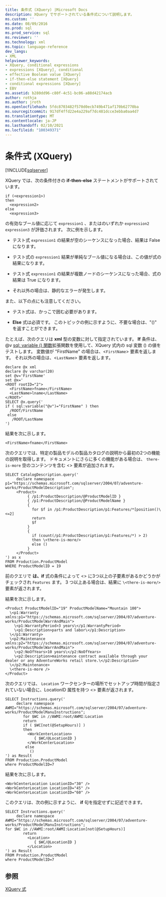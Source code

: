 ```yaml
---
title: 条件式 (XQuery) |Microsoft Docs
description: XQuery でサポートされている条件式について説明します。
ms.custom: ''
ms.date: 08/09/2016
ms.prod: sql
ms.prod_service: sql
ms.reviewer: ''
ms.technology: xml
ms.topic: language-reference
dev_langs:
- XML
helpviewer_keywords:
- XQuery, conditional expressions
- expressions [XQuery], conditional
- effective Boolean value [XQuery]
- if-then-else statement [XQuery]
- conditional expressions [XQuery]
- EBV
ms.assetid: b280dd96-c80f-4c51-bc06-a88d42174acb
author: rothja
ms.author: jroth
ms.openlocfilehash: 5fdc8703482f570d0ecb749b471af170b62770ba
ms.sourcegitcommit: 917df4ffd22e4a229af7dc481dcce3ebba0aa4d7
ms.translationtype: MT
ms.contentlocale: ja-JP
ms.lasthandoff: 02/10/2021
ms.locfileid: "100349371"
---
```

# <a name="conditional-expressions-xquery"></a>条件式 (XQuery)
[!INCLUDE[sqlserver](../includes/applies-to-version/sqlserver.md)]

  XQuery では、次の条件付きの **if-then-else** ステートメントがサポートされています。  
  
```  
if (<expression1>)  
then  
  <expression2>  
else  
  <expression3>  
```  
  
 の有効なブール値に応じて `expression1` 、またはのいずれか `expression2` `expression3` が評価されます。 次に例を示します。  
  
-   テスト式 `expression1` の結果が空のシーケンスになった場合、結果は False になります。  
  
-   テスト式の `expression1` 結果が単純なブール値になる場合は、この値が式の結果になります。  
  
-   テスト式 `expression1` の結果が複数ノードのシーケンスになった場合、式の結果は True になります。  
  
-   それ以外の場合は、静的なエラーが発生します。  
  
 また、以下の点にも注意してください。  
  
-   テスト式は、かっこで囲む必要があります。  
  
-   **Else** 式は必須です。 このトピックの例に示すように、不要な場合は、"()" を返すことができます。  
  
 たとえば、次のクエリは **xml** 型の変数に対して指定されています。 **If** 条件は、 @v [sql: variable () 関数](../xquery/xquery-extension-functions-sql-variable.md)拡張関数を使用して、XQuery 式内の sql 変数 () の値をテストします。 変数値が "FirstName" の場合は、<`FirstName`> 要素を返します。 それ以外の場合は、<`LastName`> 要素を返します。  
  
```  
declare @x xml  
declare @v varchar(20)  
set @v='FirstName'  
set @x='  
<ROOT rootID="2">  
  <FirstName>fname</FirstName>  
  <LastName>lname</LastName>  
</ROOT>'  
SELECT @x.query('  
if ( sql:variable("@v")="FirstName" ) then  
  /ROOT/FirstName  
 else  
   /ROOT/LastName  
')  
```  
  
 結果を次に示します。  
  
```  
<FirstName>fname</FirstName>  
```  
  
 次のクエリでは、特定の製品モデルの製品カタログの説明から最初の2つの機能の説明を取得します。 ドキュメントにさらに多くの機能がある場合は、 `there-is-more` 空のコンテンツを含む <> 要素が追加されます。  
  
```  
SELECT CatalogDescription.query('  
     declare namespace p1="https://schemas.microsoft.com/sqlserver/2004/07/adventure-works/ProductModelDescription";  
     <Product>   
          { /p1:ProductDescription/@ProductModelID }  
          { /p1:ProductDescription/@ProductModelName }   
          {  
            for $f in /p1:ProductDescription/p1:Features/*[position()\<=2]  
            return  
            $f   
          }  
          {  
            if (count(/p1:ProductDescription/p1:Features/*) > 2)  
            then \<there-is-more/>  
            else ()  
          }   
     </Product>          
') as x  
FROM Production.ProductModel  
WHERE ProductModelID = 19  
```  
  
 前のクエリで **は、if** 式の条件によって <> に3つ以上の子要素があるかどうかがチェックされ `Features` ます。 3 つ以上ある場合は、結果に `\<there-is-more/>` 要素が返されます。  
  
 結果を次に示します。  
  
```  
<Product ProductModelID="19" ProductModelName="Mountain 100">  
  \<p1:Warranty xmlns:p1="https://schemas.microsoft.com/sqlserver/2004/07/adventure-works/ProductModelWarrAndMain">  
    \<p1:WarrantyPeriod>3 years\</p1:WarrantyPeriod>  
    \<p1:Description>parts and labor\</p1:Description>  
  \</p1:Warranty>  
  \<p2:Maintenance xmlns:p2="https://schemas.microsoft.com/sqlserver/2004/07/adventure-works/ProductModelWarrAndMain">  
    \<p2:NoOfYears>10 years\</p2:NoOfYears>  
    \<p2:Description>maintenance contract available through your dealer or any AdventureWorks retail store.\</p2:Description>  
  \</p2:Maintenance>  
  \<there-is-more />  
</Product>  
```  
  
 次のクエリでは、 `Location` ワークセンターの場所でセットアップ時間が指定されていない場合に、LocationID 属性を持つ <> 要素が返されます。  
  
```  
SELECT Instructions.query('  
     declare namespace AWMI="https://schemas.microsoft.com/sqlserver/2004/07/adventure-works/ProductModelManuInstructions";  
        for $WC in //AWMI:root/AWMI:Location  
        return  
        if ( $WC[not(@SetupHours)] )  
        then  
          <WorkCenterLocation>  
             { $WC/@LocationID }   
          </WorkCenterLocation>  
         else  
           ()  
') as Result  
FROM Production.ProductModel  
where ProductModelID=7  
```  
  
 結果を次に示します。  
  
```  
<WorkCenterLocation LocationID="30" />  
<WorkCenterLocation LocationID="45" />  
<WorkCenterLocation LocationID="60" />  
```  
  
 このクエリは、次の例に示すように、 **if** 句を指定せずに記述できます。  
  
```  
SELECT Instructions.query('  
     declare namespace AWMI="https://schemas.microsoft.com/sqlserver/2004/07/adventure-works/ProductModelManuInstructions";  
for $WC in //AWMI:root/AWMI:Location[not(@SetupHours)]   
        return  
          <Location>  
             { $WC/@LocationID }   
          </Location>  
') as Result  
FROM Production.ProductModel  
where ProductModelID=7  
```  
  
## <a name="see-also"></a>参照  
 [XQuery 式](../xquery/xquery-expressions.md)  
  
  
